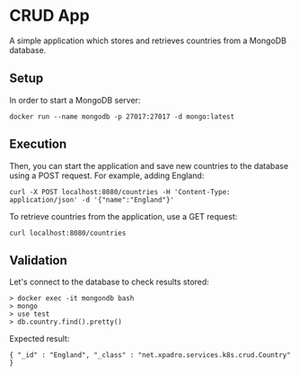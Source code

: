 # CRUD App
A simple application which stores and retrieves countries from a MongoDB database.

## Setup
In order to start a MongoDB server:
```
docker run --name mongodb -p 27017:27017 -d mongo:latest
```

## Execution
Then, you can start the application and save new countries to the database using a POST request. For example, adding England:
```
curl -X POST localhost:8080/countries -H 'Content-Type: application/json' -d '{"name":"England"}'
```

To retrieve countries from the application, use a GET request:
```
curl localhost:8080/countries
```

## Validation
Let's connect to the database to check results stored:

```
> docker exec -it mongondb bash
> mongo
> use test
> db.country.find().pretty()
```

Expected result:

```
{ "_id" : "England", "_class" : "net.xpadro.services.k8s.crud.Country" }
```